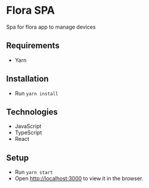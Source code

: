 # Flora SPA

Spa for flora app to manage devices

## Requirements

- Yarn

## Installation

- Run `yarn install`

## Technologies

- JavaScript
- TypeScript
- React

## Setup

- Run `yarn start`
- Open [http://localhost:3000](http://localhost:3000) to view it in the browser.
